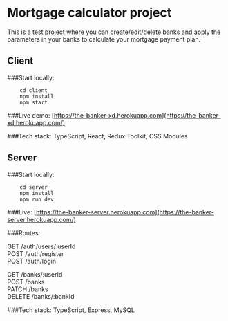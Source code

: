 # Mortgage calculator project

This is a test project where you can create/edit/delete banks and apply the parameters in your banks to calculate your mortgage payment plan.

## Client

###Start locally:

```
    cd client
    npm install
    npm start
```

###Live demo: 
[https://the-banker-xd.herokuapp.com](https://the-banker-xd.herokuapp.com/)

###Tech stack: 
TypeScript, React, Redux Toolkit, CSS Modules

## Server

###Start locally:

```
    cd server
    npm install
    npm run dev
```

###Live: 
[https://the-banker-server.herokuapp.com](https://the-banker-server.herokuapp.com/)

###Routes:

GET /auth/users/:userId  
POST /auth/register  
POST /auth/login

GET /banks/:userId  
POST /banks  
PATCH /banks  
DELETE /banks/:bankId  

###Tech stack: 
TypeScript, Express, MySQL

